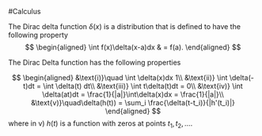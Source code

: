 #Calculus 

The Dirac delta function $\delta (x)$ is a distribution that is defined to have the following property
$$
\begin{aligned}
\int f(x)\delta(x-a)dx & = f(a).
\end{aligned}
$$

The Dirac Delta function has the following properties

$$
\begin{aligned}
&\text{i)}\quad \int \delta(x)dx  1\\
&\text{ii)} \int \delta(-t)dt = \int \delta(t) dt\\
&\text{iii)} \int t\delta(t)dt = 0\\
&\text{iv)} \int \delta(at)dt = \frac{1}{|a|}\int\delta(x)dx = \frac{1}{|a|}\\
&\text{v)}\quad\delta(h(t)) = \sum_i \frac{\delta(t-t_i)}{|h'(t_i)|}
\end{aligned}
$$
where in v) $h(t)$ is a function with zeros at points $t_1,t_2,....$